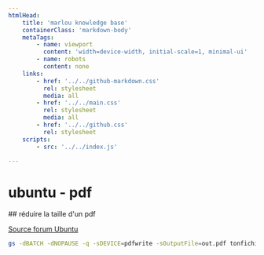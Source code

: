 ```yaml
---
htmlHead:
    title: 'marlou knowledge base' 
    containerClass: 'markdown-body'
    metaTags:
        - name: viewport
          content: 'width=device-width, initial-scale=1, minimal-ui'
        - name: robots
          content: none
    links:
        - href: '../../github-markdown.css'
          rel: stylesheet
          media: all
        - href: '../../main.css'
          rel: stylesheet
          media: all
        - href: '../../github.css'
          rel: stylesheet
    scripts:
        - src: '../../index.js'

---
```


# ubuntu - pdf

## réduire la taille d'un pdf

[Source forum Ubuntu](https://forum.ubuntu-fr.org/viewtopic.php?pid=3336511#p3336511)

```bash
gs -dBATCH -dNOPAUSE -q -sDEVICE=pdfwrite -sOutputFile=out.pdf tonfichier.pdf
```
